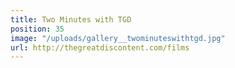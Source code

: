 ```yaml
---
title: Two Minutes with TGD
position: 35
image: "/uploads/gallery__twominuteswithtgd.jpg"
url: http://thegreatdiscontent.com/films
---
```


